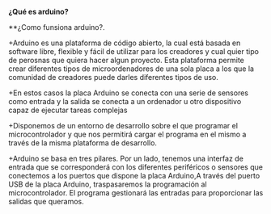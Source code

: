 **¿Qué es arduino?** 


**¿Como funsiona arduino?. 

+Arduino es una plataforma  de código abierto, la cual está basada en software libre, flexible y fácil de utilizar para los creadores y cual quier tipo de perosnas que quiera hacer algun proyecto. Esta plataforma permite crear diferentes tipos de microordenadores de una sola placa a los que la comunidad de creadores puede darles diferentes tipos de uso.

+En estos casos la placa Arduino se conecta con una serie de sensores como entrada y la salida se conecta a un ordenador u otro dispositivo capaz de ejecutar tareas complejas

+Disponemos de un entorno de desarrollo sobre el que programar el microcontrolador y que nos permitirá cargar el programa en el mismo a través de la misma plataforma de desarrollo. 

+Arduino se basa en tres pilares. Por un lado, tenemos una interfaz de entrada que se corresponderá con los diferentes periféricos o sensores que conectemos a los puertos que dispone la placa Arduino,A través del puerto USB de la placa Arduino, traspasaremos la programación al microcontrolador. El programa gestionará las entradas para proporcionar las salidas que queramos.
